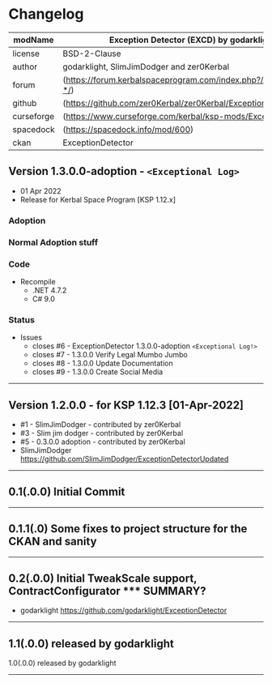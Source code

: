 # Changelog  
  
| modName    | Exception Detector (EXCD) by godarklight                          |
| ---------- | ----------------------------------------------------------------- |
| license    | BSD-2-Clause                                                      |
| author     | godarklight, SlimJimDodger and zer0Kerbal                         |
| forum      | (https://forum.kerbalspaceprogram.com/index.php?/topic/207511-*/) |
| github     | (https://github.com/zer0Kerbal/zer0Kerbal/ExceptionDetector)      |
| curseforge | (https://www.curseforge.com/kerbal/ksp-mods/ExceptionDetector)    |
| spacedock  | (https://spacedock.info/mod/600)                                  |
| ckan       | ExceptionDetector                                                 |

## Version 1.3.0.0-adoption - `<Exceptional Log>`

* 01 Apr 2022  
* Release for Kerbal Space Program [KSP 1.12.x]

### Adoption

### Normal Adoption stuff

### Code

* Recompile
  * .NET 4.7.2
  * C# 9.0

### Status

* Issues
  * closes #6 - ExceptionDetector 1.3.0.0-adoption `<Exceptional Log!>`
  * closes #7 - 1.3.0.0 Verify Legal Mumbo Jumbo
  * closes #8 - 1.3.0.0 Update Documentation
  * closes #9 - 1.3.0.0 Create Social Media

---

## Version 1.2.0.0 - for KSP 1.12.3 [01-Apr-2022]

* #1 - SlimJimDodger - contributed by zer0Kerbal
* #3 - Slim jim dodger - contributed by zer0Kerbal
* #5 - 0.3.0.0 adoption - contributed by zer0Kerbal
* SlimJimDodger https://github.com/SlimJimDodger/ExceptionDetectorUpdated

---

## 0.1(.0.0) Initial Commit

---

## 0.1.1(.0) Some fixes to project structure for the CKAN and sanity

---

## 0.2(.0.0) Initial TweakScale support, ContractConfigurator *** SUMMARY?

* godarklight https://github.com/godarklight/ExceptionDetector

---

## 1.1(.0.0) released by godarklight

1.0(.0.0) released by godarklight

---
